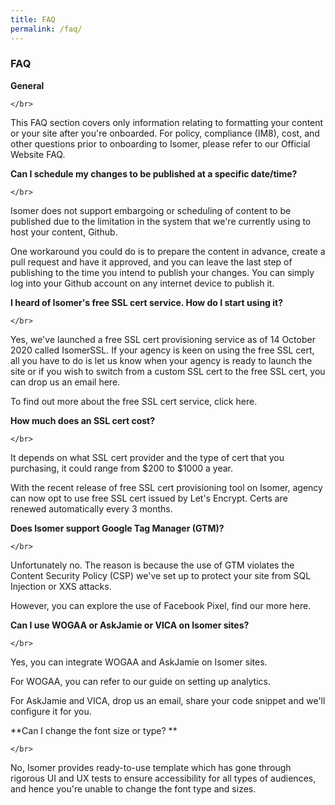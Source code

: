 ```yaml
---
title: FAQ
permalink: /faq/
---
```

### **FAQ**

**General**
```
</br>
```
This FAQ section covers only information relating to formatting your content or your site after you're onboarded.
For policy, compliance (IM8), cost, and other questions prior to onboarding to Isomer, please refer to our Official Website FAQ.

**Can I schedule my changes to be published at a specific date/time?**
```
</br>
```
Isomer does not support embargoing or scheduling of content to be published due to the limitation in the system that we're currently using to host your content, Github.

One workaround you could do is to prepare the content in advance, create a pull request and have it approved, and you can leave the last step of publishing to the time you intend to publish your changes. You can simply log into your Github account on any internet device to publish it.

**I heard of Isomer's free SSL cert service. How do I start using it?**
```
</br>
```
Yes, we've launched a free SSL cert provisioning service as of 14 October 2020 called IsomerSSL. If your agency is keen on using the free SSL cert, all you have to do is let us know when your agency is ready to launch the site or if you wish to switch from a custom SSL cert to the free SSL cert, you can drop us an email here.

To find out more about the free SSL cert service, click here. 

**How much does an SSL cert cost?**
```
</br>
```
It depends on what SSL cert provider and the type of cert that you purchasing, it could range from $200 to $1000 a year. 

With the recent release of free SSL cert provisioning tool on Isomer, agency can now opt to use free SSL cert issued by Let's Encrypt. Certs are renewed automatically every 3 months.

**Does Isomer support Google Tag Manager (GTM)?**
```
</br>
```
Unfortunately no. The reason is because the use of GTM violates the Content Security Policy (CSP) we've set up to protect your site from SQL Injection or XXS attacks.

However, you can explore the use of Facebook Pixel, find our more here.

**Can I use WOGAA or AskJamie or VICA on Isomer sites?**
```
</br>
```
Yes, you can integrate WOGAA and AskJamie on Isomer sites. 

For WOGAA, you can refer to our guide on setting up analytics.

For AskJamie and VICA, drop us an email, share your code snippet and we'll configure it for you. 

**Can I change the font size or type? **
```
</br>
```
No, Isomer provides ready-to-use template which has gone through rigorous UI and UX tests to ensure accessibility for all types of audiences, and hence you're unable to change the font type and sizes.